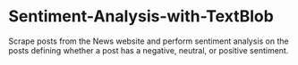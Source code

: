 # Sentiment-Analysis-with-TextBlob
Scrape posts from the News website and perform sentiment analysis on the posts defining whether a post has a negative, neutral, or positive sentiment.
